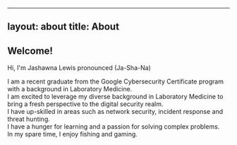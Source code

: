 
---
layout: about
title:  About
---

## Welcome!
<!--author-->


Hi, I'm Jashawna Lewis 
pronounced (Ja-Sha-Na)

I am a recent graduate from the Google Cybersecurity Certificate program with a background in Laboratory Medicine. <br>
I am excited to leverage my diverse background in Laboratory Medicine to bring a fresh perspective to the digital security realm. <br>
I have up-skilled in areas such as network security, incident response and threat hunting. <br>
I have a hunger for learning and a passion for solving complex problems.<br>
In my spare time, I enjoy fishing and gaming.<br>


